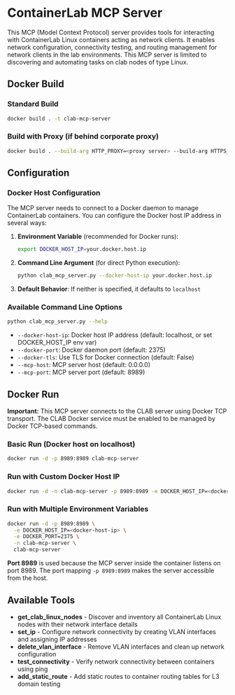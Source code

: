 # ContainerLab MCP Server

This MCP (Model Context Protocol) server provides tools for interacting with ContainerLab Linux containers acting as network clients. It enables network configuration, connectivity testing, and routing management for network clients in the lab environments. 
This MCP server is limited to discovering and automating tasks on clab nodes of type Linux.

## Docker Build

### Standard Build
```bash
docker build . -t clab-mcp-server
```

### Build with Proxy (if behind corporate proxy)
```bash
docker build . --build-arg HTTP_PROXY=<proxy server> --build-arg HTTPS_PROXY=<proxy server> --build-arg NO_PROXY=<subnets to skip> -t clab-mcp-server
```

## Configuration

### Docker Host Configuration

The MCP server needs to connect to a Docker daemon to manage ContainerLab containers. You can configure the Docker host IP address in several ways:

1. **Environment Variable** (recommended for Docker runs):
   ```bash
   export DOCKER_HOST_IP=your.docker.host.ip
   ```

2. **Command Line Argument** (for direct Python execution):
   ```bash
   python clab_mcp_server.py --docker-host-ip your.docker.host.ip
   ```

3. **Default Behavior**: If neither is specified, it defaults to `localhost`

### Available Command Line Options

```bash
python clab_mcp_server.py --help
```

- `--docker-host-ip`: Docker host IP address (default: localhost, or set DOCKER_HOST_IP env var)
- `--docker-port`: Docker daemon port (default: 2375)
- `--docker-tls`: Use TLS for Docker connection (default: False)
- `--mcp-host`: MCP server host (default: 0.0.0.0)
- `--mcp-port`: MCP server port (default: 8989)

## Docker Run

**Important:** This MCP server connects to the CLAB server using Docker TCP transport. The CLAB Docker service must be enabled to be managed by Docker TCP-based commands.

### Basic Run (Docker host on localhost)
```bash
docker run -d -p 8989:8989 clab-mcp-server
```

### Run with Custom Docker Host IP
```bash
docker run -d -n clab-mcp-server -p 8989:8989 -e DOCKER_HOST_IP=<docker-host-ip> clab-mcp-server
```

### Run with Multiple Environment Variables
```bash
docker run -d -p 8989:8989 \
  -e DOCKER_HOST_IP=<docker-host-ip> \
  -e DOCKER_PORT=2375 \
  -n clab-mcp-server \
  clab-mcp-server
```

**Port 8989** is used because the MCP server inside the container listens on port 8989. The port mapping `-p 8989:8989` makes the server accessible from the host.

## Available Tools

- **get_clab_linux_nodes** - Discover and inventory all ContainerLab Linux nodes with their network interface details
- **set_ip** - Configure network connectivity by creating VLAN interfaces and assigning IP addresses  
- **delete_vlan_interface** - Remove VLAN interfaces and clean up network configuration
- **test_connectivity** - Verify network connectivity between containers using ping
- **add_static_route** - Add static routes to container routing tables for L3 domain testing
